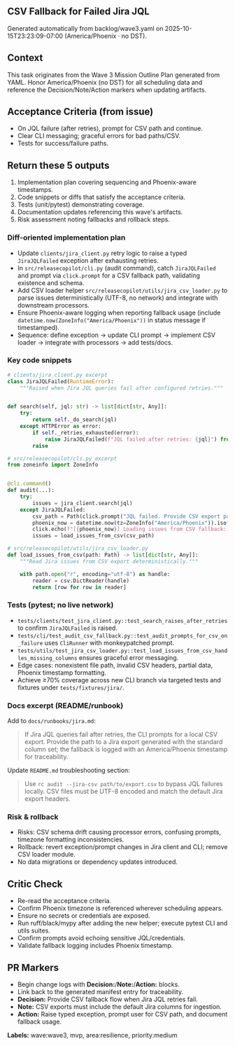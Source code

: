 ## CSV Fallback for Failed Jira JQL

Generated automatically from backlog/wave3.yaml on 2025-10-15T23:23:09-07:00 (America/Phoenix · no DST).

## Context
This task originates from the Wave 3 Mission Outline Plan generated from YAML. Honor America/Phoenix (no DST) for all scheduling data and reference the Decision/Note/Action markers when updating artifacts.

## Acceptance Criteria (from issue)
- On JQL failure (after retries), prompt for CSV path and continue.
- Clear CLI messaging; graceful errors for bad paths/CSV.
- Tests for success/failure paths.

## Return these 5 outputs
1. Implementation plan covering sequencing and Phoenix-aware timestamps.
2. Code snippets or diffs that satisfy the acceptance criteria.
3. Tests (unit/pytest) demonstrating coverage.
4. Documentation updates referencing this wave's artifacts.
5. Risk assessment noting fallbacks and rollback steps.

### Diff-oriented implementation plan
- Update `clients/jira_client.py` retry logic to raise a typed `JiraJQLFailed` exception after exhausting retries.
- In `src/releasecopilot/cli.py` (audit command), catch `JiraJQLFailed` and prompt via `click.prompt` for a CSV fallback path, validating existence and schema.
- Add CSV loader helper `src/releasecopilot/utils/jira_csv_loader.py` to parse issues deterministically (UTF-8, no network) and integrate with downstream processors.
- Ensure Phoenix-aware logging when reporting fallback usage (include `datetime.now(ZoneInfo("America/Phoenix"))` in status message if timestamped).
- Sequence: define exception → update CLI prompt → implement CSV loader → integrate with processors → add tests/docs.

### Key code snippets
```python
# clients/jira_client.py excerpt
class JiraJQLFailed(RuntimeError):
    """Raised when Jira JQL queries fail after configured retries."""


def search(self, jql: str) -> list[dict[str, Any]]:
    try:
        return self._do_search(jql)
    except HTTPError as error:
        if self._retries_exhausted(error):
            raise JiraJQLFailed(f"JQL failed after retries: {jql}") from error
        raise
```

```python
# src/releasecopilot/cli.py excerpt
from zoneinfo import ZoneInfo


@cli.command()
def audit(...):
    try:
        issues = jira_client.search(jql)
    except JiraJQLFailed:
        csv_path = Path(click.prompt("JQL failed. Provide CSV export path", type=click.Path()))
        phoenix_now = datetime.now(tz=ZoneInfo("America/Phoenix")).isoformat(timespec="seconds")
        click.echo(f"[{phoenix_now}] Loading issues from CSV fallback: {csv_path}")
        issues = load_issues_from_csv(csv_path)
```

```python
# src/releasecopilot/utils/jira_csv_loader.py
def load_issues_from_csv(path: Path) -> list[dict[str, Any]]:
    """Read Jira issues from CSV export deterministically."""

    with path.open("r", encoding="utf-8") as handle:
        reader = csv.DictReader(handle)
        return [row for row in reader]
```

### Tests (pytest; no live network)
- `tests/clients/test_jira_client.py::test_search_raises_after_retries` to confirm `JiraJQLFailed` is raised.
- `tests/cli/test_audit_csv_fallback.py::test_audit_prompts_for_csv_on_failure` uses `CliRunner` with monkeypatched prompt.
- `tests/utils/test_jira_csv_loader.py::test_load_issues_from_csv_handles_missing_columns` ensures graceful error messaging.
- Edge cases: nonexistent file path, invalid CSV headers, partial data, Phoenix timestamp formatting.
- Achieve ≥70% coverage across new CLI branch via targeted tests and fixtures under `tests/fixtures/jira/`.

### Docs excerpt (README/runbook)
Add to `docs/runbooks/jira.md`:

> If Jira JQL queries fail after retries, the CLI prompts for a local CSV export. Provide the path to a Jira export generated with the standard column set; the fallback is logged with an America/Phoenix timestamp for traceability.

Update `README.md` troubleshooting section:

> Use `rc audit --jira-csv path/to/export.csv` to bypass JQL failures locally. CSV files must be UTF-8 encoded and match the default Jira export headers.

### Risk & rollback
- Risks: CSV schema drift causing processor errors, confusing prompts, timezone formatting inconsistencies.
- Rollback: revert exception/prompt changes in Jira client and CLI; remove CSV loader module.
- No data migrations or dependency updates introduced.


## Critic Check
- Re-read the acceptance criteria.
- Confirm Phoenix timezone is referenced wherever scheduling appears.
- Ensure no secrets or credentials are exposed.
- Run ruff/black/mypy after adding the new helper; execute pytest CLI and utils suites.
- Confirm prompts avoid echoing sensitive JQL/credentials.
- Validate fallback logging includes Phoenix timestamp.

## PR Markers
- Begin change logs with **Decision:**/**Note:**/**Action:** blocks.
- Link back to the generated manifest entry for traceability.
- **Decision:** Provide CSV fallback flow when Jira JQL retries fail.
- **Note:** CSV exports must include the default Jira columns for ingestion.
- **Action:** Raise typed exception, prompt user for CSV path, and document fallback usage.

**Labels:** wave:wave3, mvp, area:resilience, priority:medium